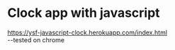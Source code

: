 # Clock app with javascript
https://ysf-javascript-clock.herokuapp.com/index.html<br>
--tested on chrome
